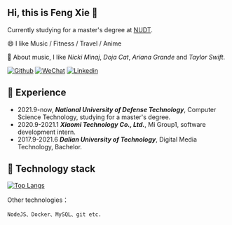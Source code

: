 ## Hi, this is Feng Xie 👋
Currently studying for a master's degree at [NUDT](https://www.nudt.edu.cn/).

😄 I like Music / Fitness / Travel / Anime

👯 About music, I like *Nicki Minaj*, *Doja Cat*, *Ariana Grande* and *Taylor Swift*.

[![Github](https://img.shields.io/badge/-Github-000?style=flat&logo=Github&logoColor=white)](https://github.com/Xiefeng69)
[![WeChat](https://img.shields.io/badge/-WeChat-c1400?style=flat&logo=WeChat&logoColor=white)](https://github.com/Xiefeng69)
[![Linkedin](https://img.shields.io/badge/-LinkedIn-blue?style=flat&logo=Linkedin&logoColor=white)](https://github.com/Xiefeng69)

## 🌱 Experience
+ 2021.9-now, ***National University of Defense Technology***, Computer Science Technology, studying for a master's degree.
+ 2020.9-2021.1 ***Xiaomi Technology Co., Ltd.***, Mi Group1, software development intern.
+ 2017.9-2021.6 ***Dalian University of Technology***, Digital Media Technology, Bachelor.

## 🔭 Technology stack

[![Top Langs](https://github-readme-stats.vercel.app/api/top-langs/?username=Xiefeng69&layout=compact)](https://github.com/anuraghazra/github-readme-stats)

Other technologies： 
```
NodeJS、Docker、MySQL、git etc.
```
